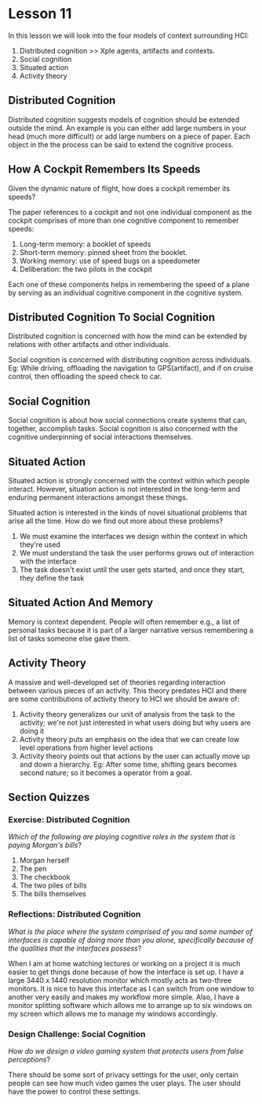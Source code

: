 # Lesson 11

In this lesson we will look into the four models of context surrounding HCI:

1. Distributed cognition >> Xple agents, artifacts and contexts.
2. Social cognition
3. Situated action
4. Activity theory

## Distributed Cognition

Distributed cognition suggests models of cognition should be extended outside the mind. An example is you can either add large numbers in your head (much more difficult) or add large numbers on a piece of paper. Each object in the the process can be said to extend the cognitive process.

## How A Cockpit Remembers Its Speeds

Given the dynamic nature of flight, how does a cockpit remember its speeds?

The paper references to a cockpit and not one individual component as the cockpit comprises of more than one cognitive component to remember speeds:

1. Long-term memory: a booklet of speeds
2. Short-term memory: pinned sheet from the booklet.
3. Working memory: use of speed bugs on a speedometer
4. Deliberation: the two pilots in the cockpit

Each one of these components helps in remembering the speed of a plane by serving as an individual cognitive component in the cognitive system.

## Distributed Cognition To Social Cognition

Distributed cognition is concerned with how the mind can be extended by relations with other artifacts and other individuals.

Social cognition is concerned with distributing cognition across individuals.
Eg: While driving, offloading the navigation to GPS(artifact), and if on cruise control, then offloading the speed check to car.

## Social Cognition

Social cognition is about how social connections create systems that can, together, accomplish tasks. Social cognition is also concerned with the cognitive underpinning of social interactions themselves.

## Situated Action

Situated action is strongly concerned with the context within which people interact. However, situation action is not interested in the long-term and enduring permanent interactions amongst these things.

Situated action is interested in the kinds of novel situational problems that arise all the time. How do we find out more about these problems?

1. We must examine the interfaces we design within the context in which they're used
2. We must understand the task the user performs grows out of interaction with the interface
3. The task doesn't exist until the user gets started, and once they start, they define the task

## Situated Action And Memory

Memory is context dependent. People will often remember e.g., a list of personal tasks because it is part of a larger narrative versus remembering a list of tasks someone else gave them.

## Activity Theory

A massive and well-developed set of theories regarding interaction between various pieces of an activity. This theory predates HCI and there are some contributions of activity theory to HCI we should be aware of:

1. Activity theory generalizes our unit of analysis from the task to the activity; we're not just interested in what users doing but why users are doing it
2. Activity theory puts an emphasis on the idea that we can create low level operations from higher level actions
3. Activity theory points out that actions by the user can actually move up and down a hierarchy. Eg: After some time, shifting gears becomes second nature; so it becomes a operator from a goal.

## Section Quizzes

### Exercise: Distributed Cognition

_Which of the following are playing cognitive roles in the system that is paying Morgan's bills_?

1. Morgan herself
2. The pen
3. The checkbook
4. The two piles of bills
5. The bills themselves

### Reflections: Distributed Cognition

_What is the place where the system comprised of you and some number of interfaces is capable of doing more than you alone, specifically because of the qualities that the interfaces possess_?

When I am at home watching lectures or working on a project it is much easier to get things done because of how the interface is set up. I have a large 3440 x 1440 resolution monitor which mostly acts as two-three monitors. It is nice to have this interface as I can switch from one window to another very easily and makes my workflow more simple. Also, I have a monitor splitting software which allows me to arrange up to six windows on my screen which allows me to manage my windows accordingly.

### Design Challenge: Social Cognition

_How do we design a video gaming system that protects users from false perceptions_?

There should be some sort of privacy settings for the user, only certain people can see how much video games the user plays. The user should have the power to control these settings.
